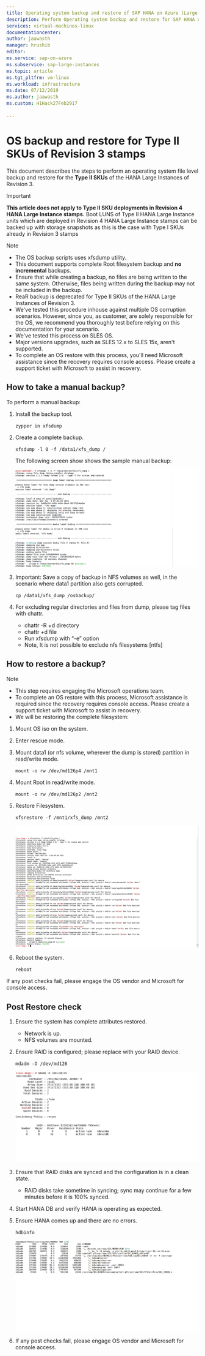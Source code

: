 ```yaml
---
title: Operating system backup and restore of SAP HANA on Azure (Large Instances) type II SKUs| Microsoft Docs
description: Perform Operating system backup and restore for SAP HANA on Azure (Large Instances) Type II SKUs
services: virtual-machines-linux
documentationcenter:
author: jaawasth
manager: hrushib
editor:
ms.service: sap-on-azure
ms.subservice: sap-large-instances
ms.topic: article
ms.tgt_pltfrm: vm-linux
ms.workload: infrastructure
ms.date: 07/12/2019
ms.author: jaawasth
ms.custom: H1Hack27Feb2017

---
```

# OS backup and restore for Type II SKUs of Revision 3 stamps

This document describes the steps to perform an operating system file level backup and restore for the **Type II  SKUs** of the HANA Large Instances of Revision 3. 

>[!Important]
> **This article does not apply to Type II SKU deployments in Revision 4 HANA Large Instance stamps.** Boot LUNS of Type II HANA Large Instance units which are deployed in Revision 4 HANA Large Instance stamps can be backed up with storage snapshots as this is the case with Type I SKUs already in Revision 3 stamps


>[!NOTE]
> * The OS backup scripts uses xfsdump utility.  
> * This document supports complete Root filesystem backup and **no incremental** backups.
> * Ensure that while creating a backup, no files are being written to the same system.  Otherwise, files being written during the backup may not be included in the backup.
> * ReaR backup is deprecated for Type II SKUs of the HANA Large Instances of Revision 3.
> * We've tested this procedure inhouse against multiple OS corruption scenarios. However, since you, as customer, are solely responsible for the OS, we recommend you thoroughly test before relying on this documentation for your scenario.
> * We've tested this process on SLES OS.
> * Major versions upgrades, such as SLES 12.x to SLES 15x, aren't supported.
> * To complete an OS restore with this process, you'll need Microsoft assistance since the recovery requires console access. Please create a support ticket with Microsoft to assist in recovery.


## How to take a manual backup?

To perform a manual backup:

1. Install the backup tool.
   ```
   zypper in xfsdump
   ```

2. Create a complete backup. 
   ```
   xfsdump -l 0 -f /data1/xfs_dump /
   ```

   The following screen show shows the sample manual backup:
   
    [![dump capture](media/HowToHLI/OSBackupTypeIISKUs/dump-capture.png)](media/HowToHLI/OSBackupTypeIISKUs/dump-capture.png#lightbox)


3. Important: Save a copy of backup in NFS volumes as well, in the scenario where data1 partition also gets corrupted.
   ```
   cp /data1/xfs_dump /osbackup/
   ```

4. For excluding regular directories and files from dump, please tag files with chattr.
   * chattr -R +d directory
   * chattr +d file
   * Run xfsdump with “-e” option
   * Note, It is not possible to exclude nfs filesystems [ntfs]




## How to restore a backup?

>[!NOTE]
> * This step requires engaging the Microsoft operations team.
> * To complete an OS restore with this process, Microsoft assistance is required since the recovery requires console access. Please create a support ticket with Microsoft to assist in recovery.
> * We will be restoring the complete filesystem:

1. Mount OS iso on the system.

2. Enter rescue mode.

3. Mount data1 (or nfs volume, wherever the dump is stored) partition in read/write mode.
   ```
   mount -o rw /dev/md126p4 /mnt1
   ```
4. Mount Root in read/write mode.
   ```
   mount -o rw /dev/md126p2 /mnt2
   ```
5. Restore Filesystem.
   ```
   xfsrestore -f /mnt1/xfs_dump /mnt2
   ```
   [![restore screenshot](media/HowToHLI/OSBackupTypeIISKUs/restore-screenshot.png)](media/HowToHLI/OSBackupTypeIISKUs/restore-screenshot.png#lightbox)
6. Reboot the system.
   ```
   reboot
   ```

If any post checks fail, please engage the OS vendor and Microsoft for console access.

## Post Restore check

1. Ensure the system has complete attributes restored.
   * Network is up.
   * NFS volumes are mounted.
2. Ensure RAID is configured; please replace with your RAID device.
   ```
   mdadm -D /dev/md126
   ```
   [![raid status](media/HowToHLI/OSBackupTypeIISKUs/raid-status.png)](media/HowToHLI/OSBackupTypeIISKUs/raid-status.png#lightbox)

3. Ensure that RAID disks are synced and the configuration is in a clean state.
   * RAID disks take sometime in syncing; sync may continue for a few minutes before it is 100% synced.

4. Start HANA DB and verify HANA is operating as expected.

5. Ensure HANA comes up and there are no errors.
   ```
   hdbinfo
   ```
   [![hana status](media/HowToHLI/OSBackupTypeIISKUs/hana-status.png)](media/HowToHLI/OSBackupTypeIISKUs/hana-status.png#lightbox)

6. If any post checks fail, please engage OS vendor and Microsoft for console access.